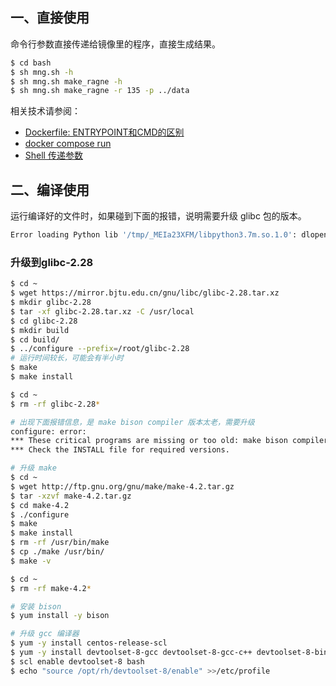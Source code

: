 ## 一、直接使用

命令行参数直接传递给镜像里的程序，直接生成结果。
```bash
$ cd bash
$ sh mng.sh -h
$ sh mng.sh make_ragne -h
$ sh mng.sh make_ragne -r 135 -p ../data
```
相关技术请参阅：
- [Dockerfile: ENTRYPOINT和CMD的区别](https://zhuanlan.zhihu.com/p/30555962)
- [docker compose run](https://docs.docker.com/engine/reference/commandline/compose_run/)
- [Shell 传递参数](https://www.runoob.com/linux/linux-shell-passing-arguments.html)

## 二、编译使用

运行编译好的文件时，如果碰到下面的报错，说明需要升级 glibc 包的版本。
```bash
Error loading Python lib '/tmp/_MEIa23XFM/libpython3.7m.so.1.0': dlopen: /lib64/libc.so.6: version `GLIBC_2.28' not found (required by /tmp/_MEIa23XFM/libpython3.7m.so.1.0)
```

### 升级到glibc-2.28

```bash
$ cd ~
$ wget https://mirror.bjtu.edu.cn/gnu/libc/glibc-2.28.tar.xz
$ mkdir glibc-2.28
$ tar -xf glibc-2.28.tar.xz -C /usr/local
$ cd glibc-2.28
$ mkdir build
$ cd build/
$ ../configure --prefix=/root/glibc-2.28
# 运行时间较长，可能会有半小时
$ make
$ make install

$ cd ~
$ rm -rf glibc-2.28*

# 出现下面报错信息，是 make bison compiler 版本太老，需要升级
configure: error: 
*** These critical programs are missing or too old: make bison compiler
*** Check the INSTALL file for required versions.

# 升级 make
$ cd ~
$ wget http://ftp.gnu.org/gnu/make/make-4.2.tar.gz
$ tar -xzvf make-4.2.tar.gz
$ cd make-4.2
$ ./configure
$ make
$ make install
$ rm -rf /usr/bin/make
$ cp ./make /usr/bin/
$ make -v

$ cd ~
$ rm -rf make-4.2*

# 安装 bison
$ yum install -y bison

# 升级 gcc 编译器
$ yum -y install centos-release-scl
$ yum -y install devtoolset-8-gcc devtoolset-8-gcc-c++ devtoolset-8-binutils
$ scl enable devtoolset-8 bash
$ echo "source /opt/rh/devtoolset-8/enable" >>/etc/profile
```